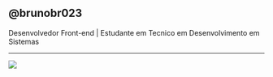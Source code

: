 ## @brunobr023
Desenvolvedor Front-end | Estudante em Tecnico em Desenvolvimento em Sistemas
<hr>
<div>
  <img src="https://cdn.jsdelivr.net/gh/devicons/devicon@latest/icons/html5/html5-original.svg"/>
</div>
